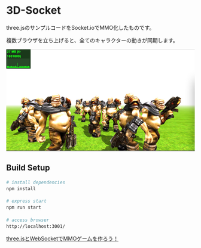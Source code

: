 3D-Socket
=========

three.jsのサンプルコードをSocket.ioでMMO化したものです。

複数ブラウザを立ち上げると、全てのキャラクターの動きが同期します。

<img src="https://github.com/naotaro0123/3D-Socket/blob/master/image.jpeg" width=550> 


## Build Setup

``` bash
# install dependencies
npm install

# express start
npm run start

# access browser
http://localhost:3001/
```

[three.jsとWebSocketでMMOゲームを作ろう！](https://ameblo.jp/chicktack123/entry-11736386525.html)

